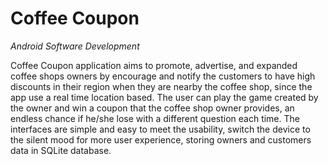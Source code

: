 # Coffee Coupon
*Android Software Development*

Coffee Coupon application aims to promote, advertise, and expanded coffee shops owners by encourage and notify the customers to have high discounts in their region when they are nearby the coffee shop, since the app use a real time location based. The user can play the game created by the owner and win a coupon that the coffee shop owner provides, an endless chance if he/she lose with a different question each time. The interfaces are simple and easy to meet the usability, switch the device to the silent mood for more user experience, storing owners and customers data in SQLite database.
